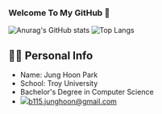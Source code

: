 ### Welcome To My GitHub 👋



![Anurag's GitHub stats](https://github-readme-stats-sand-six-91.vercel.app/api?username=HoooonPark&show_icons=true&count_private=true&line_height=24&theme=dracula&hide=stars)
![Top Langs](https://github-readme-stats-sand-six-91.vercel.app/api/top-langs/?username=HoooonPark&layout=compact&theme=dracula)

## 🙋‍♂️ Personal Info
- Name: Jung Hoon Park
- School: Troy University
- Bachelor's Degree in Computer Science 
-  <a href="mailto:b.115junghoon@gmail.com" target="_blank"><img src="https://img.shields.io/badge/Gmail-#EA4335?style=plastic&logo=Gmail&logoColor=white"/></a>b115.junghoon@gmail.com


<!--
**HoooonPark/HoooonPark** is a ✨ _special_ ✨ repository because its `README.md` (this file) appears on your GitHub profile.

Here are some ideas to get you started:

- 🔭 I’m currently working on ...
- 🌱 I’m currently learning ...
- 👯 I’m looking to collaborate on ...
- 🤔 I’m looking for help with ...
- 💬 Ask me about ...
- 📫 How to reach me: ...
- 😄 Pronouns: ...
- ⚡ Fun fact: ...
-->
